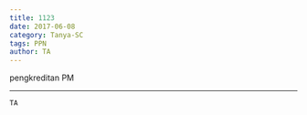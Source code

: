 ```yaml
---
title: 1123
date: 2017-06-08
category: Tanya-SC
tags: PPN
author: TA
---
```


pengkreditan PM

---



`TA`
